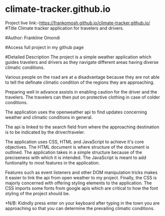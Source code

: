 # climate-tracker.github.io
Project live link:-https://frankomosh.github.io/climate-tracker.github.io/
#Title
Climate tracker application for travelers and drivers. 

#Author: 
Frankline Omondi

#Access
full project in my github page

#Detailed Description
The project is a simple weather application which guides travelers and drivers as they navigate different areas having diverse climatic conditions.

Various people on the road are at a disadvantage because they are not able to tell the definate climatic condition of the regions they are approaching.

Preparing well in advance assists in enabling caution for the driver and the travelers. The travelers can then put on protective clothing in case of colder conditions.

The application uses the openweather api to find updates concerning weather and climatic conditions in general.

The api is linked to the search field from where the approaching destination is to be indicated by the driver/traveler. 

The application uses CSS, HTML and JavaScript to achieve it's core objectives. The HTML document is where structure of the document is outlined. The application takes in a simple structure because of the preciseness with which it is intended. The JavaScript is meant to add funtionality to most features in the application.

Features such as event listeners and other DOM manipulation tricks makes it easier to link the api from open weather to my project. Finally, the CSS is majorly concerned with offering styling elements to the application. The CSS imports some fonts from google apis which are critical to how the font styling of the project should be.

*N/B: Kidndly press enter on your keyboard after typing in the town you are approaching so that you can determine the prevailing climatic conditions. 
